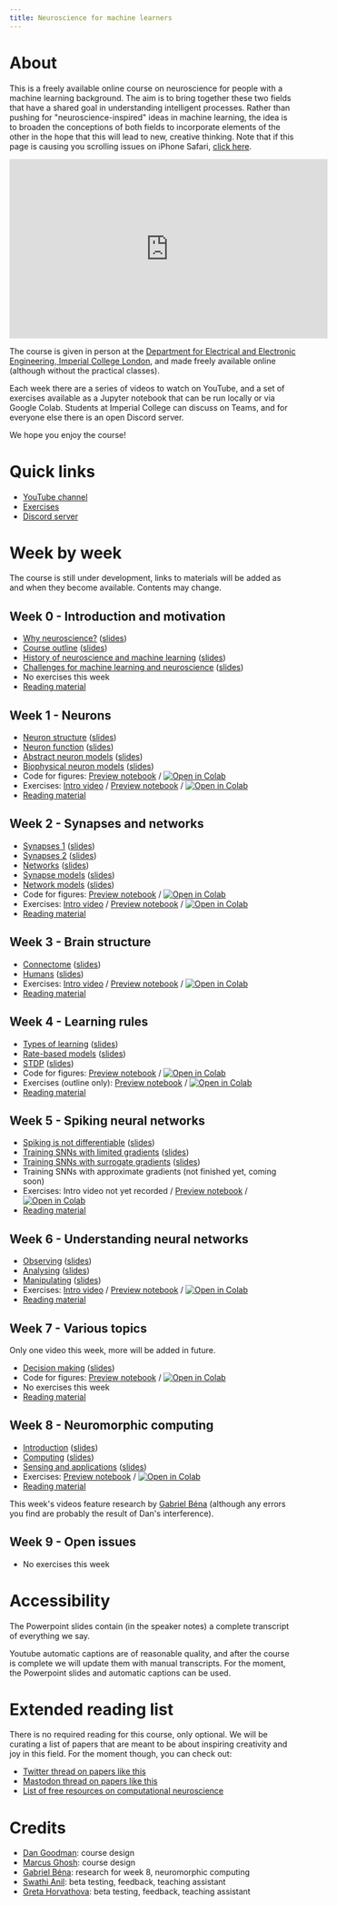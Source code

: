 ```yaml
---
title: Neuroscience for machine learners
---
```


# About

This is a freely available online course on neuroscience for people with a machine learning background.
The aim is to bring together these two fields that have a shared goal in understanding intelligent processes.
Rather than pushing for "neuroscience-inspired" ideas in machine learning, the idea is to broaden the
conceptions of both fields to incorporate elements of the other in the hope that this will lead to new,
creative thinking. Note that if this page is causing you scrolling issues on iPhone Safari, [click here](https://github.com/neuro4ml/neuro4ml.github.io/blob/main/index.md).

<iframe width="560" height="315" src="https://www.youtube-nocookie.com/embed/jhnuVDh2XKA?si=Mo6bRo_nN_Uo28cv" title="YouTube video player" frameborder="0" allow="accelerometer; autoplay; clipboard-write; encrypted-media; gyroscope; picture-in-picture; web-share" allowfullscreen></iframe>

The course is given in person at the [Department for Electrical and Electronic Engineering, Imperial College London](https://www.imperial.ac.uk/electrical-engineering/), and made freely available online (although without the practical classes).

Each week there are a series of videos to watch on YouTube, and a set of exercises available as a Jupyter notebook that can be run locally or via Google Colab. Students at Imperial College can discuss on Teams, and for everyone else there is an open Discord server.

We hope you enjoy the course!

# Quick links

* [YouTube channel](https://www.youtube.com/playlist?list=PL09WqqDbQWHErc8xOyWdKpNEk78Jjk0EL)
* [Exercises](https://github.com/neuro4ml/exercises)
* [Discord server](https://discord.gg/5U8SmJARcR)

# Week by week

The course is still under development, links to materials will be added as and when they become available. Contents may change.

## Week 0 - Introduction and motivation

* [Why neuroscience?](https://youtu.be/jhnuVDh2XKA) ([slides](materials/w0/W0-V0-why-neuroscience.pptx))
* [Course outline](https://youtu.be/qOxdIKWLc8k) ([slides](materials/w0/W0-V1-course-outline.pptx))
* [History of neuroscience and machine learning](https://youtu.be/DqD5a3AfEP8) ([slides](materials/w0/W0-V2-history.pptx))
* [Challenges for machine learning and neuroscience](https://youtu.be/dNiLUIfp79Y) ([slides](materials/w0/W0-V3-challenges.pptx))
* No exercises this week
* [Reading material](materials/w0/reading.md)

## Week 1 - Neurons

* [Neuron structure](https://youtu.be/WMRUZT9NljM) ([slides](materials/w1/W1-V0-structure.pptx))
* [Neuron function](https://youtu.be/sYjx3VSaAME) ([slides](materials/w1/W1-V1-function.pptx))
* [Abstract neuron models](https://youtu.be/GX1SIWfhGKc) ([slides](materials/w1/W1-V2-abstract-models.pptx))
* [Biophysical neuron models](https://youtu.be/9zD430EQga8) ([slides](materials/w1/W1-V3-biophysical-models.pptx))
* Code for figures: [Preview notebook](https://github.com/neuro4ml/neuro4ml.github.io/blob/main/materials/w1/w1-models.ipynb) / [![Open in Colab](https://colab.research.google.com/assets/colab-badge.svg)](https://colab.research.google.com/github/neuro4ml/neuro4ml.github.io/blob/main/materials/w1/w1-models.ipynb)
* Exercises: [Intro video](https://youtu.be/ffGktH1jw-M) / [Preview notebook](https://github.com/neuro4ml/exercises/blob/main/w1-neurons/w1-neurons.ipynb) / [![Open in Colab](https://colab.research.google.com/assets/colab-badge.svg)](https://colab.research.google.com/github/neuro4ml/exercises/blob/main/w1-neurons/w1-neurons.ipynb)
* [Reading material](materials/w1/W1-reading.md)

## Week 2 - Synapses and networks

* [Synapses 1](https://youtu.be/6PhC2VFEuHQ) ([slides](materials/w2/W2-V0-synapses-1.pptx))
* [Synapses 2](https://youtu.be/SI3FalfSZVI) ([slides](materials/w2/W2-V1-synapses-2.pptx))
* [Networks](https://youtu.be/YjXSh14rV08) ([slides](materials/w2/W2-V2-networks.pptx))
* [Synapse models](https://youtu.be/AiExcSomrvc) ([slides](materials/w2/W2-V3-synapse-models.pptx))
* [Network models](https://youtu.be/iH8lgzVOVMc) ([slides](materials/w2/W2-V4-network-models.pptx))
* Code for figures: [Preview notebook](https://github.com/neuro4ml/neuro4ml.github.io/blob/main/materials/w2/w2-figures.ipynb) / [![Open in Colab](https://colab.research.google.com/assets/colab-badge.svg)](https://colab.research.google.com/github/neuro4ml/neuro4ml.github.io/blob/main/materials/w2/w2-figures.ipynb)
* Exercises: [Intro video](https://youtu.be/LnduQ3HYKwo) / [Preview notebook](https://github.com/neuro4ml/exercises/blob/main/w2-synapses-networks/w2-synapses-networks.ipynb) / [![Open in Colab](https://colab.research.google.com/assets/colab-badge.svg)](https://colab.research.google.com/github/neuro4ml/exercises/blob/main/w2-synapses-networks/w2-synapses-networks.ipynb)
* [Reading material](materials/w2/W2-reading.md)

## Week 3 - Brain structure

* [Connectome](https://youtu.be/LANmSbhbdBA) ([slides](materials/w3/W3-V0-connectome.pptx))
* [Humans](https://youtu.be/Mf9Qco49p4Q) ([slides](materials/w3/W3-V1-humans.pptx))
* Exercises: [Intro video](https://youtu.be/XjCB8n921UQ) / [Preview notebook](https://github.com/neuro4ml/exercises/blob/main/w3-brain-structure/w3-exercise.ipynb) / [![Open in Colab](https://colab.research.google.com/assets/colab-badge.svg)](https://colab.research.google.com/github/neuro4ml/exercises/blob/main/w3-brain-structure/w3-exercise.ipynb)
* [Reading material](materials/w3/W3-reading.md)

## Week 4 - Learning rules

* [Types of learning](https://youtu.be/JeXwbbU2rlQ) ([slides](materials/w4/W4-V0-types-of-learning.pptx))
* [Rate-based models](https://youtu.be/UIPn7COOYcg) ([slides](materials/w4/W4-V1-rate-based-models.pptx))
* [STDP](https://youtu.be/fvzzwHKlMzk) ([slides](materials/w4/W4-V2-STDP.pptx))
* Code for figures: [Preview notebook](https://github.com/neuro4ml/neuro4ml.github.io/blob/main/materials/w4/w4-figures.ipynb) / [![Open in Colab](https://colab.research.google.com/assets/colab-badge.svg)](https://colab.research.google.com/github/neuro4ml/neuro4ml.github.io/blob/main/materials/w4/w4-figures.ipynb)
* Exercises (outline only): [Preview notebook](https://github.com/neuro4ml/exercises/blob/main/w4-learning/w4-learning-exercise.ipynb) / [![Open in Colab](https://colab.research.google.com/assets/colab-badge.svg)](https://colab.research.google.com/github/neuro4ml/exercises/blob/main/w4-learning/w4-learning-exercise.ipynb)
* [Reading material](materials/w4/W4-reading.md)

## Week 5 - Spiking neural networks

* [Spiking is not differentiable](https://youtu.be/0fNiTc-0t2k) ([slides](materials/w5/W5-V0-spiking-is-not-differentiable.pptx))
* [Training SNNs with limited gradients](https://youtu.be/XnNcOLASZX0) ([slides](materials/w5/W5-V1-limited-gradients.pptx))
* [Training SNNs with surrogate gradients](https://youtu.be/m_F3lM_aNmg) ([slides](materials/w5/W5-V2-surrogate-gradients.pptx))
* Training SNNs with approximate gradients (not finished yet, coming soon)
* Exercises: Intro video not yet recorded / [Preview notebook](https://github.com/neuro4ml/exercises/blob/main/w5-snn/w5-snn-exercise.ipynb) / [![Open in Colab](https://colab.research.google.com/assets/colab-badge.svg)](https://colab.research.google.com/github/neuro4ml/exercises/blob/main/w5-snn/w5-snn-exercise.ipynb)
* [Reading material](materials/w5/W5-reading.md)

## Week 6 - Understanding neural networks

* [Observing](https://youtu.be/c8JCgX5JPBw) ([slides](materials/w6/W6-V0-observing.pptx))
* [Analysing](https://youtu.be/eBTEdZx0oKk) ([slides](materials/w6/W6-V1-analysing.pptx))
* [Manipulating](https://youtu.be/_V0PPQjYgeo) ([slides](materials/w6/W6-V2-manipulating.pptx))
* Exercises: [Intro video](https://youtu.be/WdyDmFx_Dqw) / [Preview notebook](https://github.com/neuro4ml/exercises/blob/main/w6-understanding/w6-snn-exercise.ipynb) / [![Open in Colab](https://colab.research.google.com/assets/colab-badge.svg)](https://colab.research.google.com/github/neuro4ml/exercises/blob/main/w6-understanding/w6-snn-exercise.ipynb)
* [Reading material](materials/w6/W6-reading.md)

## Week 7 - Various topics

Only one video this week, more will be added in future.

* [Decision making](https://youtu.be/n_05hOV2hS0) ([slides](materials/w7/W7-V0-decision-making.pptx))
* Code for figures: [Preview notebook](https://github.com/neuro4ml/neuro4ml.github.io/blob/main/materials/w7/w7-figures.ipynb) / [![Open in Colab](https://colab.research.google.com/assets/colab-badge.svg)](https://colab.research.google.com/github/neuro4ml/neuro4ml.github.io/blob/main/materials/w7/w7-figures.ipynb)
* No exercises this week
* [Reading material](materials/w7/W7-reading.md)

## Week 8 - Neuromorphic computing

* [Introduction](https://youtu.be/21ACVZ56nhI) ([slides](materials/w8/W8-V0-intro.pptx))
* [Computing](https://youtu.be/Y1v3wi-djD0) ([slides](materials/w8/W8-V1-computing.pptx))
* [Sensing and applications](https://youtu.be/Uwht2Y6xLj4) ([slides](materials/w8/W8-V2-sensing-and-applications.pptx))
* Exercises: [Preview notebook](https://github.com/neuro4ml/exercises/blob/main/w8-neuromorphic/w8-neuromorphic-exercise.ipynb) / [![Open in Colab](https://colab.research.google.com/assets/colab-badge.svg)](https://colab.research.google.com/github/neuro4ml/exercises/blob/main/w8-neuromorphic/w8-neuromorphic-exercise.ipynb)
* [Reading material](materials/w8/W8-reading.md)

This week's videos feature research by [Gabriel Béna](http://neural-reckoning.org/gabriel_bena.html) (although any errors you find are probably the result of Dan's interference).

## Week 9 - Open issues

* No exercises this week

# Accessibility

The Powerpoint slides contain (in the speaker notes) a complete transcript of everything we say.

Youtube automatic captions are of reasonable quality, and after the course is complete we will update them with manual transcripts. For the moment, the Powerpoint slides and automatic captions can be used.

# Extended reading list

There is no required reading for this course, only optional. We will be curating a list of papers that are meant to be about inspiring creativity and joy in this field. For the moment though, you can check out:

* [Twitter thread on papers like this](https://twitter.com/neuralreckoning/status/1710278556649922890)
* [Mastodon thread on papers like this](https://neuromatch.social/@neuralreckoning/111188192533819216)
* [List of free resources on computational neuroscience](http://neural-reckoning.org/comp-neuro-resources.html)

# Credits

* [Dan Goodman](https://neural-reckoning.org/dan_goodman.html): course design
* [Marcus Ghosh](https://neural-reckoning.org/marcus_ghosh.html): course design
* [Gabriel Béna](http://neural-reckoning.org/gabriel_bena.html): research for week 8, neuromorphic computing
* [Swathi Anil](https://scholar.google.de/citations?user=iVhLIZsAAAAJ&hl=en): beta testing, feedback, teaching assistant
* [Greta Horvathova](http://neural-reckoning.org/greta_horvathova.html): beta testing, feedback, teaching assistant